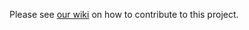Please see [our wiki](https://github.com/microsoft/vscode-black-formatter/wiki/Contributing-Guide) on how to contribute to this project.
